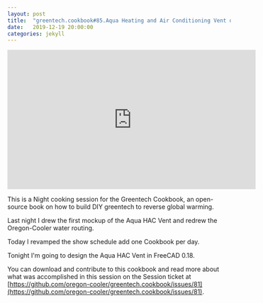 ```yaml
---
layout: post
title:  "greentech.cookbook#85.Aqua Heating and Air Conditioning Vent design in FreeCAD 0.18."
date:   2019-12-19 20:00:00
categories: jekyll
---
```


<iframe width="560" height="315" src="https://www.youtube.com/embed/XnIGjHEzD74" frameborder="0" allow="accelerometer; autoplay; encrypted-media; gyroscope; picture-in-picture" allowfullscreen></iframe>

This is a Night cooking session for the Greentech Cookbook, an open-source book on how to build DIY greentech to reverse global warming.

Last night I drew the first mockup of the Aqua HAC Vent and redrew the Oregon-Cooler water routing.

Today I revamped the show schedule add one Cookbook per day.

Tonight I'm going to design the Aqua HAC Vent in FreeCAD 0.18.

You can download and contribute to this cookbook and read more about what was accomplished in this session on the Session ticket at [https://github.com/oregon-cooler/greentech.cookbook/issues/81](https://github.com/oregon-cooler/greentech.cookbook/issues/81).
